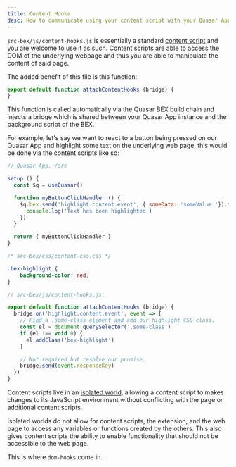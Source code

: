 ```yaml
---
title: Content Hooks
desc: How to communicate using your content script with your Quasar App and Background Script in Quasar Browser Extension mode.
---
```


`src-bex/js/content-hooks.js` is essentially a standard [content script](https://developer.chrome.com/extensions/content_scripts) and you are welcome to use it as such. Content scripts are able to access the DOM of the underlying webpage and thus you are able to manipulate the content of said page.

The added benefit of this file is this function:

```js
export default function attachContentHooks (bridge) {
}
```

This function is called automatically via the Quasar BEX build chain and injects a bridge which is shared between your Quasar App instance and the background script of the BEX.

For example, let's say we want to react to a button being pressed on our Quasar App and highlight some text on the underlying web page, this would be done via the content scripts like so:

```js
// Quasar App, /src

setup () {
  const $q = useQuasar()

  function myButtonClickHandler () {
    $q.bex.send('highlight.content.event', { someData: 'someValue '}).then(r => {
      console.log('Text has been highlighted')
    })
  }

  return { myButtonClickHandler }
}
```

```css
/* src-bex/css/content-css.css */

.bex-highlight {
    background-color: red;
}
```

```js
// src-bex/js/content-hooks.js:

export default function attachContentHooks (bridge) {
  bridge.on('highlight.content.event', event => {
    // Find a .some-class element and add our highlight CSS class.
    const el = document.querySelector('.some-class')
    if (el !== void 0) {
      el.addClass('bex-highlight')
    }

    // Not required but resolve our promise.
    bridge.send(event.responseKey)
  })
}
```

Content scripts live in an [isolated world](https://developer.chrome.com/extensions/content_scripts#isolated_world), allowing a content script to makes changes to its JavaScript environment without conflicting with the page or additional content scripts.

Isolated worlds do not allow for content scripts, the extension, and the web page to access any variables or functions created by the others. This also gives content scripts the ability to enable functionality that should not be accessible to the web page.

This is where `dom-hooks` come in.
